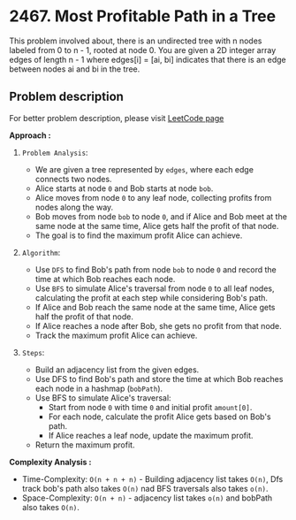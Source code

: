 # 2467. Most Profitable Path in a Tree

This problem involved about, there is an undirected tree with n nodes labeled from 0 to n - 1, rooted at node 0. You are given a 2D integer array edges of length n - 1 where edges[i] = [ai, bi] indicates that there is an edge between nodes ai and bi in the tree.

## Problem description

For better problem description, please visit [LeetCode page](https://leetcode.com/problems/most-profitable-path-in-a-tree/description)

**Approach :**<br/>

1. `Problem Analysis`:

    - We are given a tree represented by `edges`, where each edge connects two nodes.
    - Alice starts at node `0` and Bob starts at node `bob`.
    - Alice moves from node `0` to any leaf node, collecting profits from nodes along the way.
    - Bob moves from node `bob` to node `0`, and if Alice and Bob meet at the same node at the same time, Alice gets half the profit of that node.
    - The goal is to find the maximum profit Alice can achieve.

2. `Algorithm`:

    - Use `DFS` to find Bob's path from node `bob` to node `0` and record the time at which Bob reaches each node.
    - Use `BFS` to simulate Alice's traversal from node `0` to all leaf nodes, calculating the profit at each step while considering Bob's path.
    - If Alice and Bob reach the same node at the same time, Alice gets half the profit of that node.
    - If Alice reaches a node after Bob, she gets no profit from that node.
    - Track the maximum profit Alice can achieve.

3. `Steps`:
    - Build an adjacency list from the given edges.
    - Use DFS to find Bob's path and store the time at which Bob reaches each node in a hashmap (`bobPath`).
    - Use BFS to simulate Alice's traversal:
        - Start from node `0` with time `0` and initial profit `amount[0]`.
        - For each node, calculate the profit Alice gets based on Bob's path.
        - If Alice reaches a leaf node, update the maximum profit.
    - Return the maximum profit.

**Complexity Analysis :**<br/>

-   Time-Complexity: `O(n + n + n)` - Building adjacency list takes `O(n)`, Dfs track bob's path also takes `O(n)` nad BFS traversals also takes `o(n)`.
-   Space-Complexity: `O(n + n)` - adjacency list takes `o(n)` and bobPath also takes `O(n)`.
